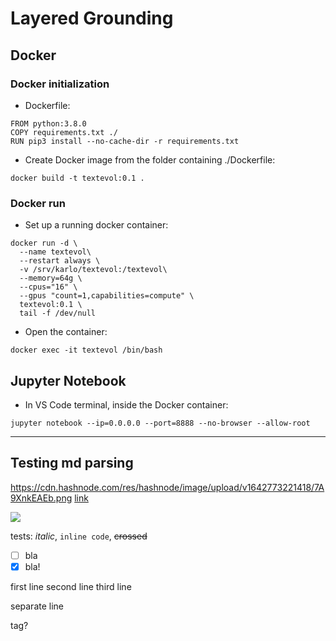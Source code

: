# Layered Grounding

## Docker
### Docker initialization
- Dockerfile:
```
FROM python:3.8.0
COPY requirements.txt ./
RUN pip3 install --no-cache-dir -r requirements.txt
```
- Create Docker image from the folder containing ./Dockerfile:
```
docker build -t textevol:0.1 .
```
### Docker run
- Set up a running docker container:
```
docker run -d \
  --name textevol\
  --restart always \
  -v /srv/karlo/textevol:/textevol\
  --memory=64g \
  --cpus="16" \
  --gpus "count=1,capabilities=compute" \
  textevol:0.1 \
  tail -f /dev/null
```
- Open the container:
```
docker exec -it textevol /bin/bash
```

## Jupyter Notebook
- In VS Code terminal, inside the Docker container:
```
jupyter notebook --ip=0.0.0.0 --port=8888 --no-browser --allow-root
```

-------
## Testing md parsing

https://cdn.hashnode.com/res/hashnode/image/upload/v1642773221418/7A9XnkEAEb.png
[link](https://cdn.hashnode.com/res/hashnode/image/upload/v1642773221418/7A9XnkEAEb.png)

![](https://cdn.hashnode.com/res/hashnode/image/upload/v1642773221418/7A9XnkEAEb.png)

tests: *italic*, `inline code`, ~~crossed~~
- [ ] bla
- [x] bla!

first line
second line
third line

separate line

<html> tag?
